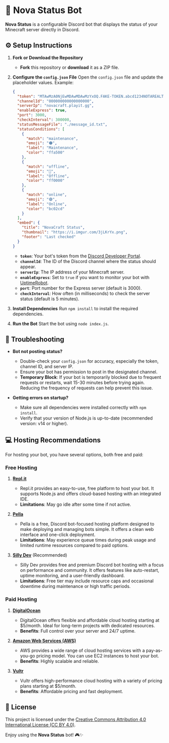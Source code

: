 # 🌌 Nova Status Bot

**Nova Status** is a configurable Discord bot that displays the status of your Minecraft server directly in Discord.

## ⚙️ Setup Instructions

1. **Fork or Download the Repository**
   - **Fork** this repository or **download** it as a ZIP file.

2. **Configure the `config.json` File**
   Open the `config.json` file and update the placeholder values. Example:

    ```json
    {
      "token": "MTAwMzA0NjEwMDAwMDAwMzYxOQ.FAKE-TOKEN.abcd1234NOTAREALTOKEN5678",
      "channelId": "000000000000000000",
      "serverIp": "novacraft.playit.gg",
      "enableExpress": true,
      "port": 3000,
      "checkInterval": 300000,
      "statusMessageFile": "./message_id.txt",
      "statusConditions": [
        {
          "match": "maintenance",
          "emoji": "🟠",
          "label": "Maintenance",
          "color": "ffa500"
        },
        {
          "match": "offline",
          "emoji": "🔴",
          "label": "Offline",
          "color": "ff0000"
        },
        {
          "match": "online",
          "emoji": "🟣",
          "label": "Online",
          "color": "bc02cd"
        }
      ],
      "embed": {
        "title": "NovaCraft Status",
        "thumbnail": "https://i.imgur.com/3jLKrYx.png",
        "footer": "Last checked"
      }
    }
    ```

    - **`token`**: Your bot's token from the [Discord Developer Portal](https://discord.com/developers/applications).
    - **`channelId`**: The ID of the Discord channel where the status should appear.
    - **`serverIp`**: The IP address of your Minecraft server.
    - **`enableExpress`**: Set to `true` if you want to monitor your bot with [UptimeRobot](https://uptimerobot.com/).
    - **`port`**: Port number for the Express server (default is 3000).
    - **`checkInterval`**: How often (in milliseconds) to check the server status (default is 5 minutes).
  
3. **Install Dependencies**
   Run `npm install` to install the required dependencies.

4. **Run the Bot**
   Start the bot using `node index.js`.


## 🔧 Troubleshooting

- **Bot not posting status?**
    - Double-check your `config.json` for accuracy, especially the token, channel ID, and server IP.
    - Ensure your bot has permission to post in the designated channel.
    - **Temporary Block**: If your bot is temporarily blocked due to frequent requests or restarts, wait 15-30 minutes before trying again. Reducing the frequency of requests can help prevent this issue.

- **Getting errors on startup?**
    - Make sure all dependencies were installed correctly with `npm install`.
    - Verify that your version of Node.js is up-to-date (recommended version: v14 or higher).

## 💻 Hosting Recommendations

For hosting your bot, you have several options, both free and paid:

### Free Hosting

1. **[Repl.it](https://replit.com/)**  
   - Repl.it provides an easy-to-use, free platform to host your bot. It supports Node.js and offers cloud-based hosting with an integrated IDE.
   - **Limitations**: May go idle after some time if not active.

2. **[Pella](https://www.pella.app/)**  
   - Pella is a free, Discord bot-focused hosting platform designed to make deploying and managing bots simple. It offers a clean web interface and one-click deployment.
   - **Limitations**: May experience queue times during peak usage and limited runtime resources compared to paid options.

3. **[Silly Dev](https://sillydev.co.uk/)** (Recommended)
   - Silly Dev provides free and premium Discord bot hosting with a focus on performance and community. It offers features like auto-restart, uptime monitoring, and a user-friendly dashboard.
   - **Limitations**: Free tier may include resource caps and occasional downtime during maintenance or high traffic periods.

### Paid Hosting

1. **[DigitalOcean](https://www.digitalocean.com/)**  
   - DigitalOcean offers flexible and affordable cloud hosting starting at $5/month. Ideal for long-term projects with dedicated resources.
   - **Benefits**: Full control over your server and 24/7 uptime.

2. **[Amazon Web Services (AWS)](https://aws.amazon.com/)**  
   - AWS provides a wide range of cloud hosting services with a pay-as-you-go pricing model. You can use EC2 instances to host your bot.
   - **Benefits**: Highly scalable and reliable.

3. **[Vultr](https://www.vultr.com/)**  
   - Vultr offers high-performance cloud hosting with a variety of pricing plans starting at $5/month.
   - **Benefits**: Affordable pricing and fast deployment.

## 📝 License

This project is licensed under the [Creative Commons Attribution 4.0 International License (CC BY 4.0)](https://creativecommons.org/licenses/by/4.0/).

Enjoy using the **Nova Status** bot! 🎮✨
